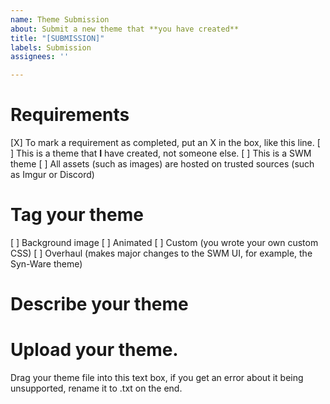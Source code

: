 ```yaml
---
name: Theme Submission
about: Submit a new theme that **you have created**
title: "[SUBMISSION]"
labels: Submission
assignees: ''

---
```


# Requirements
[X] To mark a requirement as completed, put an X in the box, like this line.
[ ] This is a theme that **I** have created, not someone else.
[ ] This is a SWM theme
[ ] All assets (such as images) are hosted on trusted sources (such as Imgur or Discord)

# Tag your theme
[ ] Background image
[ ] Animated
[ ] Custom (you wrote your own custom CSS)
[ ] Overhaul (makes major changes to the SWM UI, for example, the Syn-Ware theme)


# Describe your theme


# Upload your theme.
Drag your theme file into this text box, if you get an error about it being unsupported, rename it to .txt on the end.
